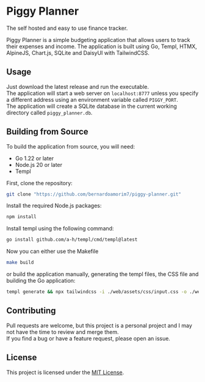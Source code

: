 # Piggy Planner 

The self hosted and easy to use finance tracker.

Piggy Planner is a simple budgeting application that allows users to track their expenses and income. The application is built using Go, Templ, HTMX, AlpineJS, Chart.js, SQLite and DaisyUI with TailwindCSS.

## Usage

Just download the latest release and run the executable.  
The application will start a web server on `localhost:8777` unless you specify a different address using an environment variable called `PIGGY_PORT`.  
The application will create a SQLite database in the current working directory called `piggy_planner.db`.

## Building from Source

To build the application from source, you will need:

- Go 1.22 or later
- Node.js 20 or later
- Templ

First, clone the repository:

```bash
git clone "https://github.com/bernardoamorim7/piggy-planner.git"
```

Install the required Node.js packages:

```bash
npm install
```

Install templ using the following command:

```bash
go install github.com/a-h/templ/cmd/templ@latest
```

Now you can either use the Makefile 

```bash
make build
```

or build the application manually, generating the templ files, the CSS file and building the Go application:

```bash
templ generate && npx tailwindcss -i ./web/assets/css/input.css -o ./web/assets/css/tailwind.css --minify && go build -o piggy-planner main.go 
```

## Contributing

Pull requests are welcome, but this project is a personal project and I may not have the time to review and merge them.  
If you find a bug or have a feature request, please open an issue.


## License

This project is licensed under the [MIT License](LICENSE).